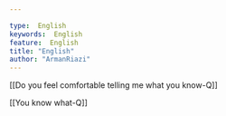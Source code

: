 ```yaml
---

type:  English
keywords:  English
feature:  English
title: "English"
author: "ArmanRiazi"
---
```



[[Do you feel comfortable telling me what you know-Q]]

[[You know what-Q]]
